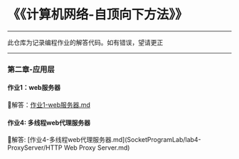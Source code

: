 ﻿# 《《计算机网络-自顶向下方法》》
---

此仓库为记录编程作业的解答代码。如有错误，望请更正

---

### 第二章-应用层

#### 作业1：web服务器
	
🚀解答：[作业1-web服务器.md](SocketProgramLab/lab1-webServer/作业1-webServer-解答.md)

#### 作业4: 多线程web代理服务器
🛫解答: [作业4-多线程web代理服务器.md](SocketProgramLab/lab4-ProxyServer/HTTP Web Proxy Server.md)
